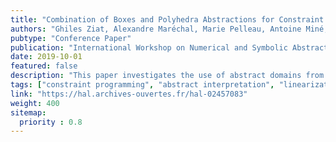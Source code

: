 ```yaml
---
title: "Combination of Boxes and Polyhedra Abstractions for Constraint Solving "
authors: "Ghiles Ziat, Alexandre Maréchal, Marie Pelleau, Antoine Miné, Charlotte Truchet"
pubtype: "Conference Paper"
publication: "International Workshop on Numerical and Symbolic Abstract Domains"
date: 2019-10-01
featured: false
description: "This paper investigates the use of abstract domains from Ab-stract Interpretation (AI) in the field of Constraint Programming (CP). CP solvers are generally very efficient on a specific constraint language, but can hardly be extended to tackle more general languages, both interms of variable representation (discrete or continuous) and constraint type (global, arithmetic, etc.). For instance, linear constraints are usually solved with linear programming techniques, but non-linear ones have to be either linearized, reformulated or sent to an external solver. We approach this problem by adapting to CP a popular domain construction used to combine the power of several analyses in AI: the reduced product. We apply this product on two well-known abstract domains, Boxes and Polyhedra, that we lift to constraint solving. Finally we define general metrics for the quality of the solver results, and present a benchmark accordingly. Experiments show promising results and good performances."
tags: ["constraint programming", "abstract interpretation", "linearization", "algorithm"]
link: "https://hal.archives-ouvertes.fr/hal-02457083"
weight: 400
sitemap:
  priority : 0.8
---
```

